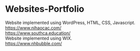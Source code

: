 # Websites-Portfolio
Website implemented using WordPress, HTML, CSS, Javascript. <br>
https://www.nihaocac.com/  <br>
https://www.southca.education/ <br>
Website implemented using WIX. <br>
https://www.nhbubble.com/ <br>
